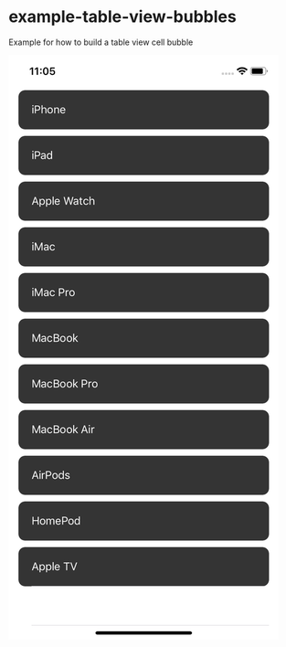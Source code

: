 # example-table-view-bubbles
Example for how to build a table view cell bubble

![Image of Table View Cell Bubble](screenshot.png)
